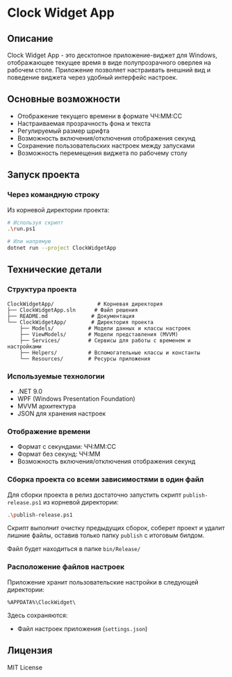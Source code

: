 # Clock Widget App

## Описание
Clock Widget App - это десктопное приложение-виджет для Windows, отображающее текущее время в виде полупрозрачного оверлея на рабочем столе. Приложение позволяет настраивать внешний вид и поведение виджета через удобный интерфейс настроек.

## Основные возможности
- Отображение текущего времени в формате ЧЧ:ММ:СС
- Настраиваемая прозрачность фона и текста
- Регулируемый размер шрифта
- Возможность включения/отключения отображения секунд
- Сохранение пользовательских настроек между запусками
- Возможность перемещения виджета по рабочему столу

## Запуск проекта

### Через командную строку
Из корневой директории проекта:
```bash
# Используя скрипт
.\run.ps1

# Или напрямую
dotnet run --project ClockWidgetApp
```

## Технические детали
### Структура проекта
```
ClockWidgetApp/              # Корневая директория
├── ClockWidgetApp.sln      # Файл решения
├── README.md              # Документация
└── ClockWidgetApp/        # Директория проекта
    ├── Models/           # Модели данных и классы настроек
    ├── ViewModels/       # Модели представления (MVVM)
    ├── Services/         # Сервисы для работы с временем и настройками
    ├── Helpers/          # Вспомогательные классы и константы
    └── Resources/        # Ресурсы приложения
```

### Используемые технологии
- .NET 9.0
- WPF (Windows Presentation Foundation)
- MVVM архитектура
- JSON для хранения настроек

### Отображение времени
- Формат с секундами: ЧЧ:ММ:СС
- Формат без секунд: ЧЧ:ММ
- Возможность включения/отключения отображения секунд

### Сборка проекта со всеми зависимостями в один файл
Для сборки проекта в релиз достаточно запустить скрипт `publish-release.ps1` из корневой директории:
```bash
.\publish-release.ps1
```

Скрипт выполнит очистку предыдущих сборок, соберет проект и удалит лишние файлы, оставив только папку `publish` с итоговым билдом.

Файл будет находиться в папке `bin/Release/`

### Расположение файлов настроек
Приложение хранит пользовательские настройки в следующей директории:
```
%APPDATA%\ClockWidget\
```

Здесь сохраняются:
- Файл настроек приложения (`settings.json`)

## Лицензия
MIT License
